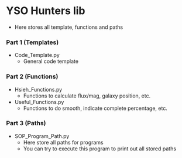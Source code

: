 # YSO Hunters lib
  - Here stores all template, functions and paths
### Part 1 (Templates)
  - Code_Template.py
    - General code template
### Part 2 (Functions)
  - Hsieh_Functions.py
    - Functions to calculate flux/mag, galaxy position, etc.
  - Useful_Functions.py
    - Functions to do smooth, indicate complete percentage, etc.
### Part 3 (Paths)
  - SOP_Program_Path.py
    - Here store all paths for programs
    - You can try to execute this program to print out all stored paths
